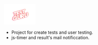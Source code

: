 <img src="/test-guru/public/test_logo.png" width="20%">

* Project for create tests and user testing.
* js-timer and result's mail notificcation.
